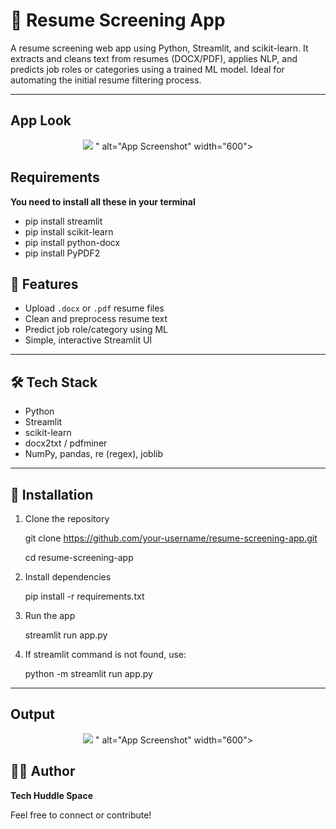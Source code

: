 # 🧠 Resume Screening App

A resume screening web app using Python, Streamlit, and scikit-learn. It extracts and cleans text from resumes (DOCX/PDF), applies NLP, and predicts job roles or categories using a trained ML model. Ideal for automating the initial resume filtering process.

---
## App Look
<p align="center">
  <img src="Fraud Detection.png" />
" alt="App Screenshot" width="600">
</p>

## Requirements
 **You need to install all these in your terminal**

- pip install streamlit
- pip install scikit-learn
- pip install python-docx
- pip install PyPDF2

## 🚀 Features

- Upload `.docx` or `.pdf` resume files
- Clean and preprocess resume text
- Predict job role/category using ML
- Simple, interactive Streamlit UI

---

## 🛠️ Tech Stack

- Python
- Streamlit
- scikit-learn
- docx2txt / pdfminer
- NumPy, pandas, re (regex), joblib

---

## 🔧 Installation

1. Clone the repository
   
    git clone https://github.com/your-username/resume-screening-app.git

    cd resume-screening-app

2. Install dependencies

    pip install -r requirements.txt

3. Run the app
                                                                                                                          
    streamlit run app.py

4. If streamlit command is not found, use:
   
    python -m streamlit run app.py
---
## Output
<p align="center">
  <img src="Fraud Detection.png" />
" alt="App Screenshot" width="600">
</p>

## 👨‍💻 Author

**Tech Huddle Space**

Feel free to connect or contribute!
